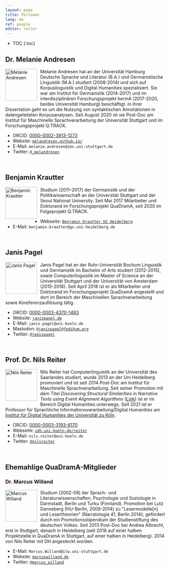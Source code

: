 ```yaml
---
layout: page
title: Personen
lang: de
ref: people
editor: reiter
---
```


* TOC
{:toc}

## Dr. Melanie Andresen

<div style="float:left;margin:0px 10px 10px 0px;padding:0;width:100px;height:100px;"><img src="{{ site.url }}/assets/about/melanie.jpg" alt="Melanie Andresen" width="100" height="100"/></div>

Melanie Andresen hat an der Universität Hamburg Deutsche Sprache und Literatur (B.A.) und Germanistische Linguistik (M.A.) studiert (2008-2014) und sich auf Korpuslinguistik und Digital Humanities spezialisiert. Sie war am Institut für Germanistik (2014-2017) und im interdisziplinären Forschungsprojekt hermA (2017-2020, beides Universität Hamburg) beschäftigt. In ihrer Dissertation geht es um die Nutzung von syntaktischen Annotationen in datengeleiteten Korpusanalysen. Seit August 2020 ist sie Post-Doc am Institut für Maschinelle Sprachverarbeitung der Universität Stuttgart und im Forschungsprojekt Q:TRACK.

- ORCID: [0000-0002-3913-1273](https://orcid.org/0000-0002-3913-1273)
- Website: [`melandresen.github.io/`](https://melandresen.github.io/)
- E-Mail: `melanie.andresen@ims.uni-stuttgart.de`
- Twitter: [`@_melandresen`](https://twitter.com/_melandresen)

<div style="clear:left">&nbsp;</div>

## Benjamin Krautter

<div style="float:left;margin:0px 10px 10px 0px;padding:0;width:100px;height:100px;"><img src="{{ site.url }}/assets/about/Benjamin.jpg" alt="Benjamin Krautter" width="100" height="100"/></div>

Studium (2011–2017) der Germanistik und der Politikwissenschaft an der Universität Stuttgart und der Seoul National University. Seit Mai 2017 Mitarbeiter und Doktorand im Forschungsprojekt QuaDramA, seit 2020 im Folgeprojekt Q:TRACK.

- Webseite: [`Benjamin Krautter GS Heidelberg`]([https://www.ilw.uni-stuttgart.de/institut/team/Krautter-00001/](https://www.uni-heidelberg.de/fakultaeten/neuphil/gs/ndl/albrecht/mitarbeiter/Krautter.html))
- E-Mail: `benjamin.krautter@gs.uni-heidelberg.de`

<div style="clear:left">&nbsp;</div>

## Janis Pagel

<div style="float:left;margin:0px 10px 10px 0px;padding:0;width:100px;height:100px;"><img src="{{ site.url }}/assets/about/janis.jpg" alt="Janis Pagel" width="100" height="100"/></div>

Janis Pagel hat an der Ruhr-Universität Bochum Linguistik und Germanistik im Bachelor of Arts studiert (2012-2015), sowie Computerlinguistik im Master of Science an der Universität Stuttgart und der Universität von Amsterdam (2015-2018). Seit April 2018 ist er als Mitarbeiter und Doktorand im Forschungsprojekt QuaDramA angestellt und dort im Bereich der Maschinellen Sprachverarbeitung sowie Koreferenzauflösung tätig.

- ORCID: [0000-0003-4370-1483](https://orcid.org/0000-0003-4370-1483)
- Website: [`janispagel.de`](https://janispagel.de)
- E-Mail: `janis.pagel@uni-koeln.de`
- Mastodon: [`@janispagel@fedihum.org`](https://fedihum.org/@janispagel)
- Twitter: [`@janispagel`](https://twitter.com/janispagel)

<div style="clear:left">&nbsp;</div>



## Prof. Dr. Nils Reiter

<div style="float:left;margin:0px 10px 10px 0px;padding:0;width:100px;height:100px;"><img src="{{ site.url }}/assets/about/nils.jpg" alt="Nils Reiter" width="100" height="100"/></div>

Nils Reiter hat Computerlinguistik an der Universität des Saarlandes studiert, wurde 2013 an der Uni Heidelberg promoviert und ist seit 2014 Post-Doc am Institut für Maschinelle Sprachverarbeitung. Seit seiner Promotion mit dem Titel *Discovering Structural Similarities in Narrative Texts using Event Alignment Algorithms* ([Link](http://www.ub.uni-heidelberg.de/archiv/17042)) ist er im Bereich Digital Humanities unterwegs. Seit 2021 ist er Professor für Sprachliche Informationsverarbeitung/Digital Humanities am [Institut für Digital Humanities der Universität zu Köln](https://dh.phil-fak.uni-koeln.de).

- ORCID: [0000-0003-3193-6170](https://orcid.org/0000-0003-3193-6170)
- Webseite: [`idh.uni-koeln.de/reiter`](https://idh.uni-koeln.de/reiter)
- E-Mail: `nils.reiter@uni-koeln.de`
- Twitter: [`@nilsreiter`](https://twitter.com/nilsreiter)

<div style="clear:left">&nbsp;</div>


## Ehemahlige QuaDramA-Mitglieder

### Dr. Marcus Willand
<div style="float:left;margin:0px 10px 10px 0px;padding:0;width:100px;height:100px;"><img src="{{ site.url }}/assets/about/Marcus.jpg" alt="Marcus Willand" width="100" height="100"/></div>

Studium (2002-08) der Sprach- und Literaturwissenschaften, Psychologie und Soziologie in Darmstadt, Berlin und Turku (Finnland). Promotion bei Lutz Danneberg (HU-Berlin, 2009-2014) zu "Lesermodelle[n] und Lesertheorien" (Narratologia 41, Berlin 2014); gefördert durch ein Promotionsstipendium der Studienstiftung des deutschen Volkes. Seit 2013 Post-Doc bei Andrea Albrecht, erst in Stuttgart, danach in Heidelberg (seit 2018 auf einer halben Projektstelle in QuaDramA in Stuttgart, auf einer halben in Heidelberg). 2014 von Nils Reiter mit DH angesteckt worden.

- E-Mail: `Marcus.Willand@ilw.uni-stuttgart.de`
- Website: [`marcuswilland.de`](http://www.marcuswilland.de)
- Twitter: [`@marcus_willand`](https://twitter.com/Marcus_Willand)

<div style="clear:left">&nbsp;</div>
